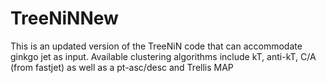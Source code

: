 # TreeNiNNew

This is an updated version of the TreeNiN code that can accommodate ginkgo jet as input. Available clustering algorithms include kT, anti-kT, C/A (from fastjet) as well as a pt-asc/desc and Trellis MAP
